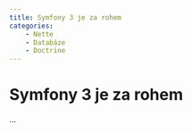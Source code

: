 ```yaml
---
title: Symfony 3 je za rohem 
categories:
    - Nette
    - Databáze
    - Doctrine
---
```


# Symfony 3 je za rohem

...
